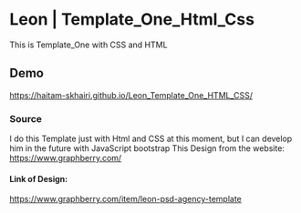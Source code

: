 # Leon | Template_One_Html_Css
This is Template_One with CSS and HTML
## Demo
https://haitam-skhairi.github.io/Leon_Template_One_HTML_CSS/
### Source
I do this Template just with Html and CSS at this moment, but I can develop him in the future with JavaScript bootstrap
This Design from the website: <br>
https://www.graphberry.com/
#### Link of Design:
https://www.graphberry.com/item/leon-psd-agency-template
